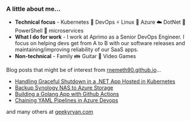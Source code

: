 ### A little about me...

- **Technical focus** - Kubernetes :whale: DevOps :zap: Linux :penguin: Azure :cloud: DotNet :muscle: PowerShell :shell: microservices
- **What I do for work** - I work at Aprimo as a Senior DevOps Engineer. I focus on helping devs get from A to B with our software releases and maintaining/improving reliability of our SaaS apps. 
- **Non-technical** - Family :family: Guitar :guitar: Video Games

Blog posts that might be of interest from [rnemeth90.github.io](https://rnemeth90.github.io)...

- [Handling Graceful Shutdown in a .NET App Hosted in Kubernetes](https://rnemeth90.github.io/posts/2022-12-28-graceful-shutdown-in-kubernetes-dotnet-pod/)
- [Backup Synology NAS to Azure Storage](https://rnemeth90.github.io/posts/2022-12-25-synology-backup-to-cloud/)
- [Building a Golang App with Github Actions](https://rnemeth90.github.io/posts/2022-12-24-gh-actions-copy/)
- [Chaining YAML Pipelines in Azure Devops](https://rnemeth90.github.io/posts/2022-11-03-chaining-yaml-pipelines-in-azure-devops-copy/)

and many others at [geekyryan.com](https://rnemeth90.github.io)
